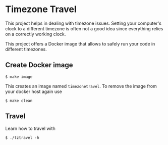 # Timezone Travel

This project helps in dealing with timezone issues. Setting your
computer's clock to a different timezone is often not a good idea since
everything relies on a correctly working clock.

This project offers a Docker image that allows to safely run your
code in different timezones.


## Create Docker image 

    $ make image  

This creates an image named `timezonetravel`.
To remove the image from your docker host again use

    $ make clean


## Travel
        
Learn how to travel with        
        
    $ ./tztravel -h


        
